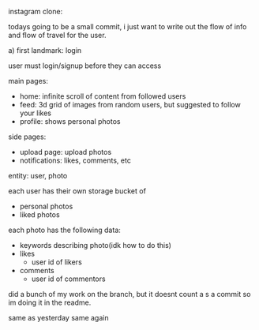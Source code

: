 instagram clone:

todays going to be a small commit, i just want to write out the flow of info and flow of travel for the user.

a) first landmark: login

user must login/signup before they can access

main pages:

- home: infinite scroll of content from followed users
- feed: 3d grid of images from random users, but suggested to follow your likes
- profile: shows personal photos

side pages:

- upload page: upload photos
- notifications: likes, comments, etc

entity: user, photo

each user has their own storage bucket of

- personal photos
- liked photos

each photo has the following data:

- keywords describing photo(idk how to do this)
- likes
  - user id of likers
- comments
  - user id of commentors

did a bunch of my work on the branch, but it doesnt count a s a commit so im doing it in the readme.

same as yesterday
same again
